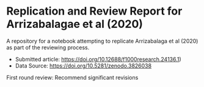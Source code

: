 # Replication and Review Report for Arrizabalagae et al (2020)

A repository for a notebook attempting to replicate Arrizabalaga et al (2020) as part of the reviewing process.

* Submitted article: https://doi.org/10.12688/f1000research.24136.1)
* Data Source: https://doi.org/10.5281/zenodo.3826038

First round review: Recommend significant revisions
